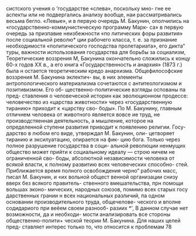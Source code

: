 систского учения о ‘государстве «слева», поскольку мно-
гне ее аспекты или не подвергались анализу вообще,
наи рассматривались весьма бегло.
«Левые», и в первую очередь М. Бакунин, ополчились
на «государственно-коммунистнческую программу Марк-
са» в первую очередь за призпавие неизбежности «по
литических форы развития» после социальной револю*
ции рабочего класса, т. е. за признание необходимостя
«политического господства пролетариата», его дикта“
туры, важности использования государства для борьбы
за социализм, Теоретические воззрения М, Бакунина
окончательно сложились к концу 60-х годов ХХ в., а его
книга «Государственность и анархия» (1873 г.) была н
остается теоретическим кредо анархизма.
Общефилософские воззрения М. Бакунина эклектич-
вы, в них элементы антропологического материализма
сочетаются с антитеологизмом и позитивизмом. Его об-
щественно-политические взгляды  оспованы па пред-
ставления о человеческой историн как эволюционном
продессе: человечество из «царства животности» через
«государственную тиранию» приходит к «царству сво-
боды». По М. Бакунину, главным отличнем человека от
животного является вовсе ие труд, не производстяенная
деятельность, а мышление, которое на определенной
ступени развития приводит к появлению религии. Госу-
дарство в любом его виде, утверждал М. Бакунин, оли-
цетворяет тиранию и эксилуатацию, опирается на фик-
цию бога.
Только через полное разрушение государства в соци-
альной революции ненмущих общество может прийти к
социальному идеалу — строю ничем не ограниченной сво-
боды, абсолютной независимости человека от всякой
власти, к полному развитию всех человеческих способно-
стей. Приближается время полного освобождения черно“
рабочих масс, писал М. Бакунин, и «их вольной общест
венной организации снизу вверх без всякого правитель-
ственного вмешательства, прн помощи вольшах эконо-
мических, народных союзов, помимо всех старых госу
дарственных грании н всех национальных различий, па
одном основании производительного труда, общечелове-
ческого и вполне содидариого при веёем своем разнооб-
разиих *',
В данном случае нет возможности, да и необходи-
мости анализировать все стороны общественно-полити+
ческой теории М. Бакунина. Для наших целей пред-
ставляет интерес только то, что относится к проблемам
78
